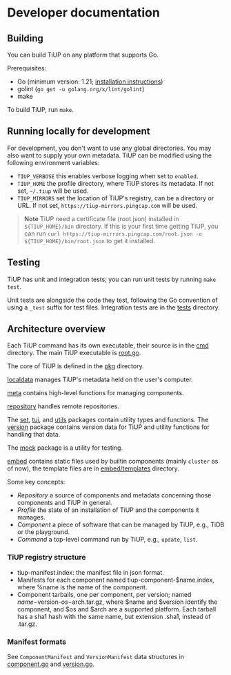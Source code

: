 # Developer documentation

## Building

You can build TiUP on any platform that supports Go.

Prerequisites:

* Go (minimum version: 1.21; [installation instructions](https://golang.org/doc/install))
* golint (`go get -u golang.org/x/lint/golint`)
* make

To build TiUP, run `make`.

## Running locally for development

For development, you don't want to use any global directories. You may also want to supply your own metadata. TiUP can be modified using the following environment variables:

* `TIUP_VERBOSE` this enables verbose logging when set to `enabled`.
* `TIUP_HOME` the profile directory, where TiUP stores its metadata. If not set, `~/.tiup` will be used.
* `TIUP_MIRRORS` set the location of TiUP's registry, can be a directory or URL. If not set, `https://tiup-mirrors.pingcap.com` will be used.

> **Note**
> TiUP need a certificate file (root.json) installed in `${TIUP_HOME}/bin` directory. If this is your first time getting TiUP, you can run `curl https://tiup-mirrors.pingcap.com/root.json -o ${TIUP_HOME}/bin/root.json` to get it installed.

## Testing

TiUP has unit and integration tests; you can run unit tests by running `make test`.

Unit tests are alongside the code they test, following the Go convention of using a `_test` suffix for test files. Integration tests are in the [tests](../../tests) directory.

## Architecture overview

Each TiUP command has its own executable, their source is in the [cmd](../../cmd) directory. The main TiUP executable is [root.go](../../cmd/root.go).

The core of TiUP is defined in the [pkg](../../pkg) directory.

[localdata](../../pkg/localdata) manages TiUP's metadata held on the user's computer.

[meta](../../pkg/meta) contains high-level functions for managing components.

[repository](../../pkg/repository) handles remote repositories.

The [set](../../pkg/set), [tui](../../pkg/tui), and [utils](../../pkg/utils) packages contain utility types and functions. The [version](../../pkg/version) package contains version data for TiUP and utility functions for handling that data.

The [mock](../../pkg/utils/mock) package is a utility for testing.

[embed](../../embed) contains static files used by builtin components (mainly `cluster` as of now), the template files are in [embed/templates](../../embed/templates) directory.

Some key concepts:

* *Repository* a source of components and metadata concerning those components and TiUP in general.
* *Profile* the state of an installation of TiUP and the components it manages.
* *Component* a piece of software that can be managed by TiUP, e.g., TiDB or the playground.
* *Command* a top-level command run by TiUP, e.g., `update`, `list`.

### TiUP registry structure

* tiup-manifest.index: the manifest file in json format.
* Manifests for each component named tiup-component-$name.index, where %name is the name of the component.
* Component tarballs, one per component, per version; named $name-$version-$os-$arch.tar.gz, where $name and $version identify the component, and $os and $arch are a supported platform. Each tarball has a sha1 hash with the same name, but extension .sha1, instead of .tar.gz.

### Manifest formats

See `ComponentManifest` and `VersionManifest` data structures in [component.go](../../pkg/repository/types.go) and [version.go](../../pkg/version/version.go).
